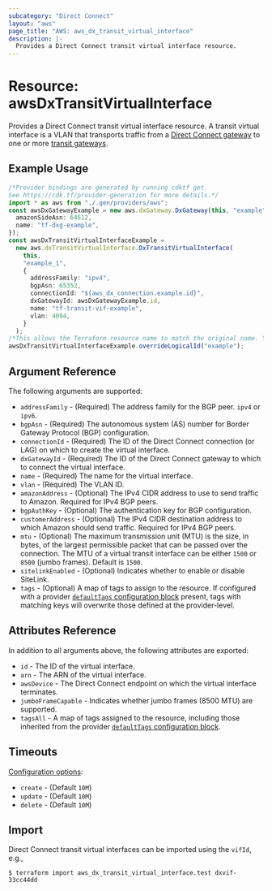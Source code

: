 ```yaml
---
subcategory: "Direct Connect"
layout: "aws"
page_title: "AWS: aws_dx_transit_virtual_interface"
description: |-
  Provides a Direct Connect transit virtual interface resource.
---
```


# Resource: awsDxTransitVirtualInterface

Provides a Direct Connect transit virtual interface resource.
A transit virtual interface is a VLAN that transports traffic from a [Direct Connect gateway](dx_gateway.html) to one or more [transit gateways](ec2_transit_gateway.html).

## Example Usage

```typescript
/*Provider bindings are generated by running cdktf get.
See https://cdk.tf/provider-generation for more details.*/
import * as aws from "./.gen/providers/aws";
const awsDxGatewayExample = new aws.dxGateway.DxGateway(this, "example", {
  amazonSideAsn: 64512,
  name: "tf-dxg-example",
});
const awsDxTransitVirtualInterfaceExample =
  new aws.dxTransitVirtualInterface.DxTransitVirtualInterface(
    this,
    "example_1",
    {
      addressFamily: "ipv4",
      bgpAsn: 65352,
      connectionId: "${aws_dx_connection.example.id}",
      dxGatewayId: awsDxGatewayExample.id,
      name: "tf-transit-vif-example",
      vlan: 4094,
    }
  );
/*This allows the Terraform resource name to match the original name. You can remove the call if you don't need them to match.*/
awsDxTransitVirtualInterfaceExample.overrideLogicalId("example");

```

## Argument Reference

The following arguments are supported:

* `addressFamily` - (Required) The address family for the BGP peer. `ipv4` or `ipv6`.
* `bgpAsn` - (Required) The autonomous system (AS) number for Border Gateway Protocol (BGP) configuration.
* `connectionId` - (Required) The ID of the Direct Connect connection (or LAG) on which to create the virtual interface.
* `dxGatewayId` - (Required) The ID of the Direct Connect gateway to which to connect the virtual interface.
* `name` - (Required) The name for the virtual interface.
* `vlan` - (Required) The VLAN ID.
* `amazonAddress` - (Optional) The IPv4 CIDR address to use to send traffic to Amazon. Required for IPv4 BGP peers.
* `bgpAuthKey` - (Optional) The authentication key for BGP configuration.
* `customerAddress` - (Optional) The IPv4 CIDR destination address to which Amazon should send traffic. Required for IPv4 BGP peers.
* `mtu` - (Optional) The maximum transmission unit (MTU) is the size, in bytes, of the largest permissible packet that can be passed over the connection.
  The MTU of a virtual transit interface can be either `1500` or `8500` (jumbo frames). Default is `1500`.
* `sitelinkEnabled` - (Optional) Indicates whether to enable or disable SiteLink.
* `tags` - (Optional) A map of tags to assign to the resource. If configured with a provider [`defaultTags` configuration block](https://registry.terraform.io/providers/hashicorp/aws/latest/docs#default_tags-configuration-block) present, tags with matching keys will overwrite those defined at the provider-level.

## Attributes Reference

In addition to all arguments above, the following attributes are exported:

* `id` - The ID of the virtual interface.
* `arn` - The ARN of the virtual interface.
* `awsDevice` - The Direct Connect endpoint on which the virtual interface terminates.
* `jumboFrameCapable` - Indicates whether jumbo frames (8500 MTU) are supported.
* `tagsAll` - A map of tags assigned to the resource, including those inherited from the provider [`defaultTags` configuration block](https://registry.terraform.io/providers/hashicorp/aws/latest/docs#default_tags-configuration-block).

## Timeouts

[Configuration options](https://developer.hashicorp.com/terraform/language/resources/syntax#operation-timeouts):

* `create` - (Default `10M`)
* `update` - (Default `10M`)
* `delete` - (Default `10M`)

## Import

Direct Connect transit virtual interfaces can be imported using the `vifId`, e.g.,

```console
$ terraform import aws_dx_transit_virtual_interface.test dxvif-33cc44dd
```
